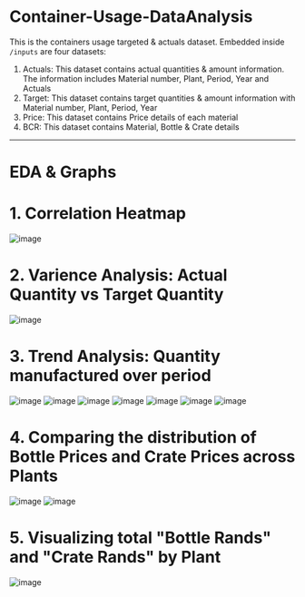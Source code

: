 # **Container-Usage-DataAnalysis**

This is the containers usage targeted & actuals dataset. Embedded inside `/inputs` are four datasets:
1. Actuals: This dataset contains actual quantities & amount information. The information includes Material number, Plant, Period, Year and Actuals
2. Target: This dataset contains target quantities & amount information with Material number, Plant, Period, Year
3. Price: This dataset contains Price details of each material
4. BCR: This dataset contains Material, Bottle & Crate details
___________________________________________________________________________________________________________________________________________________________

# **EDA & Graphs**
# 1. Correlation Heatmap
![image](https://github.com/sav-abishek/Container-Usage-DataAnalysis/assets/90550267/29fd7681-4374-4526-b459-78193ac97619)

# 2. Varience Analysis: Actual Quantity vs Target Quantity
![image](https://github.com/sav-abishek/Container-Usage-DataAnalysis/assets/90550267/0b7fbbfa-5670-4b19-b5f6-59ef591662d4)

# 3. Trend Analysis: Quantity manufactured over period
![image](https://github.com/sav-abishek/Container-Usage-DataAnalysis/assets/90550267/7c95acb1-c250-4e6a-908a-517b936e9d28)
![image](https://github.com/sav-abishek/Container-Usage-DataAnalysis/assets/90550267/212b9e31-93e6-49ef-8809-adfe83c30570)
![image](https://github.com/sav-abishek/Container-Usage-DataAnalysis/assets/90550267/354dc7f8-a91e-4837-988f-c430bafa320f)
![image](https://github.com/sav-abishek/Container-Usage-DataAnalysis/assets/90550267/647a49ca-10c3-4e63-a495-614c74c7a1dc)
![image](https://github.com/sav-abishek/Container-Usage-DataAnalysis/assets/90550267/9437df6d-f523-400f-b812-f344168dc672)
![image](https://github.com/sav-abishek/Container-Usage-DataAnalysis/assets/90550267/e6d0b072-46f2-4f08-ab46-df31277ef94c)
![image](https://github.com/sav-abishek/Container-Usage-DataAnalysis/assets/90550267/7f9f8477-853e-487a-9e3a-c7f79efe144c)

# 4. Comparing the distribution of Bottle Prices and Crate Prices across Plants
![image](https://github.com/sav-abishek/Container-Usage-DataAnalysis/assets/90550267/5587b025-0a22-41fa-9ae0-6f99b2307d30)
![image](https://github.com/sav-abishek/Container-Usage-DataAnalysis/assets/90550267/1346b77a-c44e-4f4a-b020-f7fcf4162f30)

# 5. Visualizing total "Bottle Rands" and "Crate Rands" by Plant
![image](https://github.com/sav-abishek/Container-Usage-DataAnalysis/assets/90550267/86407a13-c627-4ee6-8061-8bbdc3305d80)
